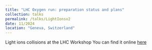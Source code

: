 ```yaml
---
title: "LHC Oxygen run: preparation status and plans"
collection: talks
permalink: /talks/LightIonsv2
date: 11/2024
location: "Geneva, Switzerland"
---
```


Light ions collisions at the LHC Workshop
You can find it online [here]([https://indico.cern.ch/event/1419878/contributions/6446595/](https://indico.cern.ch/event/1436085/contributions/mine))
